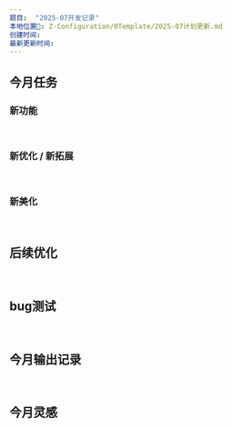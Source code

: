 ```yaml
---
题目:  "2025-07开发记录"
本地位置📂: Z-Configuration/0Template/2025-07计划更新.md
创建时间: 
最新更新时间: 
---
```





## 今月任务 
### 新功能
</br>

### 新优化 / 新拓展
</br>

### 新美化



<br>

## 后续优化



<br>


## bug测试



<br>

## 今月输出记录


<br>

## 今月灵感 


<br>